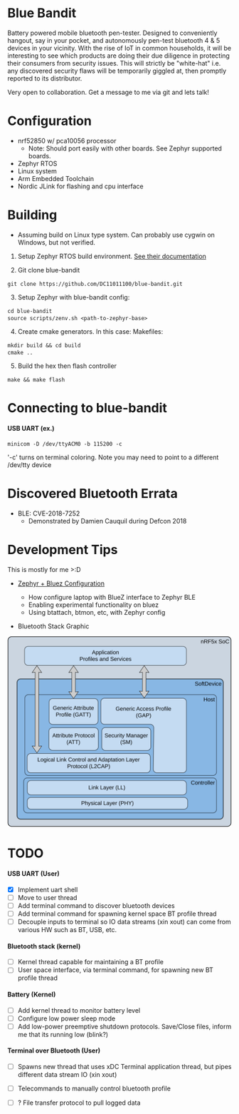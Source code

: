 # Blue Bandit
Battery powered mobile bluetooth pen-tester. Designed to conveniently hangout, say in your pocket, and autonomously pen-test bluetooth 4 & 5 devices in your vicinity. With the rise of IoT in common households, it will be interesting to see which products are doing their due diligence in protecting their consumers from security issues. This will strictly be "white-hat" i.e. any discovered security flaws will be temporarily giggled at, then promptly reported to its distributor. 

Very open to collaboration. Get a message to me via git and lets talk!

# Configuration
* nrf52850 w/ pca10056 processor
    * Note: Should port easily with other boards. See Zephyr supported boards.
* Zephyr RTOS
* Linux system
* Arm Embedded Toolchain
* Nordic JLink for flashing and cpu interface

# Building
* Assuming build on Linux type system. Can probably use cygwin on Windows, but not verified.
1. Setup Zephyr RTOS build environment. [See their documentation](https://docs.zephyrproject.org/latest/getting_started/getting_started.html)

2. Git clone blue-bandit
```
git clone https://github.com/DC11011100/blue-bandit.git
```

3. Setup Zephyr with blue-bandit config:
```
cd blue-bandit
source scripts/zenv.sh <path-to-zephyr-base>
```
4. Create cmake generators. In this case: Makefiles:
  
 ```
 mkdir build && cd build
 cmake ..
 ```
 
 5. Build the hex then flash controller
 ```
 make && make flash 
 ```
 
 # Connecting to blue-bandit
 #### USB UART (ex.)
```
minicom -D /dev/ttyACM0 -b 115200 -c
```
'-c' turns on terminal coloring. Note you may need to point to a different /dev/tty device

 # Discovered Bluetooth Errata
 * BLE: CVE-2018-7252
   * Demonstrated by Damien Cauquil during Defcon 2018
   
 # Development Tips
 This is mostly for me >:D
 * [Zephyr + Bluez Configuration](https://docs.zephyrproject.org/1.13.0/subsystems/bluetooth/devel.html#bluetooth-bluez)
      * How configure laptop with BlueZ interface to Zephyr BLE
      * Enabling experimental functionality on bluez
      * Using btattach, btmon, etc, with Zephyr config
      
 * Bluetooth Stack Graphic
 
 ![Alt text](./nordic-bt-stack.svg)
      
 # TODO
 #### USB UART (User)
   - [X] Implement uart shell
   - [ ] Move to user thread
   - [ ] Add terminal command to discover bluetooth devices
   - [ ] Add terminal command for spawning kernel space BT profile thread
   - [ ] Decouple inputs to terminal so IO data streams (xin xout) can come from various HW such as BT, USB, etc.
 
 #### Bluetooth stack (kernel)
   - [ ] Kernel thread capable for maintaining a BT profile
   - [ ] User space interface, via terminal command, for spawning new BT profile thread 
 
 #### Battery (Kernel)
   - [ ] Add kernel thread to monitor battery level
   - [ ] Configure low power sleep mode
   - [ ] Add low-power preemptive shutdown protocols. Save/Close files, inform me that its running low (blink?)
     
 #### Terminal over Bluetooth (User)
   - [ ] Spawns new thread that uses xDC Terminal application thread, but pipes different data stream IO (xin xout)
   - [ ] Telecommands to manually control bluetooth profile
   - [ ] ? File transfer protocol to pull logged data
 
 
